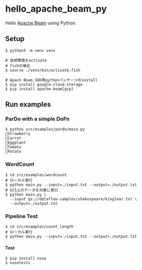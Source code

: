 # hello_apache_beam_py

Hello [Apache Beam](https://beam.apache.org/) using Python.

## Setup

```
$ python3 -m venv venv

# 仮想環境をactivate
# fishの場合
$ source ./venv/bin/activate.fish

# Apach Beam SDK等pythonパッケージのinstall
$ pip install google-cloud-storage
$ pip install apache-beam[gcp]
```

## Run examples

### ParDo with a simple DoFn

```
$ python src/examples/pardo/main.py
🍓Strawberry
🥕Carrot
🍆Eggplant
🍅Tomato
🥔Potato
```

### WordCount

```
$ cd src/examples/wordcount
# ローカル実行
$ python main.py --input=./input.txt --output=./output.txt
# GCS上のデータを対象に実行
$ python main.py \
  --input gs://dataflow-samples/shakespeare/kinglear.txt \
  --output=./output.txt
```

### Pipeline Test

```
$ cd src/examples/count_length
# ローカル実行
$ python main.py --input=./input.txt --output=./output.txt
```

#### Test

```
$ pip install nose
$ nosetests .
```

